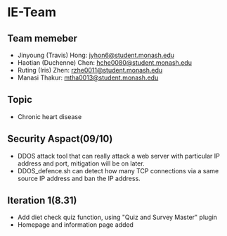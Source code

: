 # IE-Team
## Team memeber
- Jinyoung (Travis) Hong: jyhon6@student.monash.edu
- Haotian (Duchenne) Chen: hche0080@student.monash.edu
- Ruting (Iris) Zhen: rzhe0011@student.monash.edu
- Manasi Thakur: mtha0013@student.monash.edu

## Topic
- Chronic heart disease

## Security Aspact(09/10)
- DDOS attack tool that can really attack a web server with particular IP address and port, mitigation will be on later.
- DDOS_defence.sh can detect how many TCP connections via a same source IP address and ban the IP address.

## Iteration 1(8.31)
- Add diet check quiz function, using "Quiz and Survey Master" plugin
- Homepage and information page added

